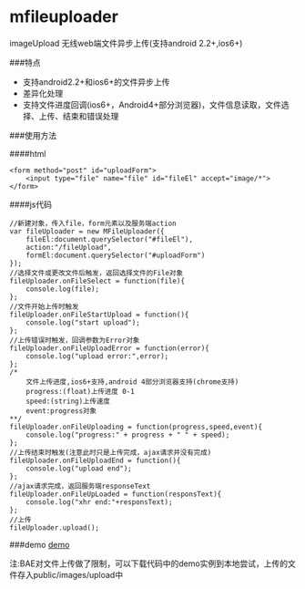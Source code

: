 mfileuploader
=============

imageUpload
无线web端文件异步上传(支持android 2.2+,ios6+)

###特点
* 支持android2.2+和ios6+的文件异步上传
* 差异化处理
* 支持文件进度回调(ios6+，Android4+部分浏览器)，文件信息读取，文件选择、上传、结束和错误处理

###使用方法

####html

    <form method="post" id="uploadForm">
        <input type="file" name="file" id="fileEl" accept="image/*">
    </form>
    
    
####js代码

    //新建对象，传入file，form元素以及服务端action
    var fileUploader = new MFileUploader({
        fileEl:document.querySelector("#fileEl"),
        action:"/fileUpload",
        formEl:document.querySelector("#uploadForm")
    });
    //选择文件或更改文件后触发，返回选择文件的File对象
    fileUploader.onFileSelect = function(file){
        console.log(file);
    };
    //文件开始上传时触发
    fileUploader.onFileStartUpload = function(){
        console.log("start upload");
    };
    //上传错误时触发，回调参数为Error对象
    fileUploader.onFileUploadError = function(error){
        console.log("upload error:",error);
    };
    /*
        文件上传进度,ios6+支持,android 4部分浏览器支持(chrome支持)
        progress:(float)上传进度 0-1
        speed:(string)上传速度
        event:progress对象
    **/
    fileUploader.onFileUploading = function(progress,speed,event){
        console.log("progress:" + progress + " " + speed);
    };
    //上传结束时触发(注意此时只是上传完成，ajax请求并没有完成)
    fileUploader.onFileUploadEnd = function(){
        console.log("upload end");
    };
    //ajax请求完成，返回服务端responseText
    fileUploader.onFileUpLoaded = function(responsText){
        console.log("xhr end:"+responsText);
    };
    //上传
    fileUploader.upload();
    
###demo
<a href="http://cnalpha.duapp.com/" target="_blank">demo</a>

注:BAE对文件上传做了限制，可以下载代码中的demo实例到本地尝试，上传的文件存入public/images/upload中
